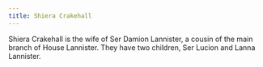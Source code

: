 ```yaml
---
title: Shiera Crakehall
---
```


Shiera Crakehall is the wife of Ser Damion Lannister, a cousin of the main branch of House Lannister. They have two children, Ser Lucion and Lanna Lannister. 


